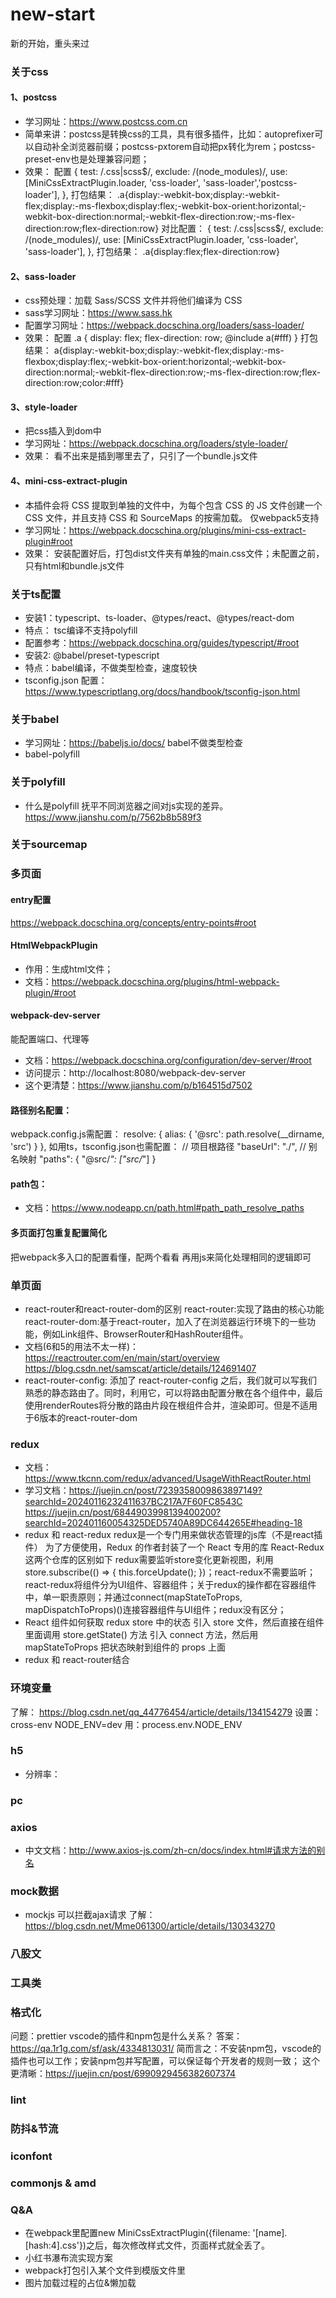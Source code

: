 # new-start

新的开始，重头来过

### 关于css

#### 1、postcss

-   学习网址：https://www.postcss.com.cn
-   简单来讲：postcss是转换css的工具，具有很多插件，比如：autoprefixer可以自动补全浏览器前缀；postcss-pxtorem自动把px转化为rem；postcss-preset-env也是处理兼容问题；
-   效果：
    配置
    {
    test: /\.css|scss$/,
        exclude: /(node_modules)/,
        use: [MiniCssExtractPlugin.loader, 'css-loader', 'sass-loader','postcss-loader'],
    },
打包结果：
.a{display:-webkit-box;display:-webkit-flex;display:-ms-flexbox;display:flex;-webkit-box-orient:horizontal;-webkit-box-direction:normal;-webkit-flex-direction:row;-ms-flex-direction:row;flex-direction:row}
对比配置：
    {
        test: /\.css|scss$/,
    exclude: /(node_modules)/,
    use: [MiniCssExtractPlugin.loader, 'css-loader', 'sass-loader'],
    },
    打包结果：
    .a{display:flex;flex-direction:row}

#### 2、sass-loader

-   css预处理：加载 Sass/SCSS 文件并将他们编译为 CSS
-   sass学习网址：https://www.sass.hk
-   配置学习网址：https://webpack.docschina.org/loaders/sass-loader/
-   效果：
    配置
    .a {
    display: flex;
    flex-direction: row;
    @include a(#fff)
    }
    打包结果：
    a{display:-webkit-box;display:-webkit-flex;display:-ms-flexbox;display:flex;-webkit-box-orient:horizontal;-webkit-box-direction:normal;-webkit-flex-direction:row;-ms-flex-direction:row;flex-direction:row;color:#fff}

#### 3、style-loader

-   把css插入到dom中
-   学习网址：https://webpack.docschina.org/loaders/style-loader/
-   效果：
    看不出来是插到哪里去了，只引了一个bundle.js文件

#### 4、mini-css-extract-plugin

-   本插件会将 CSS 提取到单独的文件中，为每个包含 CSS 的 JS 文件创建一个 CSS 文件，并且支持 CSS 和 SourceMaps 的按需加载。
    仅webpack5支持
-   学习网址：https://webpack.docschina.org/plugins/mini-css-extract-plugin#root
-   效果：
    安装配置好后，打包dist文件夹有单独的main.css文件；未配置之前，只有html和bundle.js文件

### 关于ts配置

-   安装1：typescript、ts-loader、@types/react、@types/react-dom
-   特点： tsc编译不支持polyfill
-   配置参考：https://webpack.docschina.org/guides/typescript/#root
-   安装2: @babel/preset-typescript
-   特点：babel编译，不做类型检查，速度较快
-   tsconfig.json
    配置：https://www.typescriptlang.org/docs/handbook/tsconfig-json.html

### 关于babel

-   学习网址：https://babeljs.io/docs/
    babel不做类型检查
-   babel-polyfill

### 关于polyfill

-   什么是polyfill
    抚平不同浏览器之间对js实现的差异。
    https://www.jianshu.com/p/7562b8b589f3

### 关于sourcemap

### 多页面

#### entry配置

https://webpack.docschina.org/concepts/entry-points#root

#### HtmlWebpackPlugin

-   作用：生成html文件；
-   文档：https://webpack.docschina.org/plugins/html-webpack-plugin/#root

#### webpack-dev-server

能配置端口、代理等

-   文档：https://webpack.docschina.org/configuration/dev-server/#root
-   访问提示：http://localhost:8080/webpack-dev-server
-   这个更清楚：https://www.jianshu.com/p/b164515d7502

#### 路径别名配置：

webpack.config.js需配置：
resolve: {
alias: {
'@src': path.resolve(\_\_dirname, 'src')
}
},
如用ts，tsconfig.json也需配置：
// 项目根路径
"baseUrl": "./",
// 别名映射
"paths": {
"@src/_": ["src/_"]
}

#### path包：

-   文档：https://www.nodeapp.cn/path.html#path_path_resolve_paths

#### 多页面打包重复配置简化

把webpack多入口的配置看懂，配两个看看
再用js来简化处理相同的逻辑即可

### 单页面

-   react-router和react-router-dom的区别
    react-router:实现了路由的核心功能
    react-router-dom:基于react-router，加入了在浏览器运行环境下的一些功能，例如Link组件、BrowserRouter和HashRouter组件。
-   文档(6和5的用法不太一样)： https://reactrouter.com/en/main/start/overview
    https://blog.csdn.net/samscat/article/details/124691407
-   react-router-config: 添加了 react-router-config 之后，我们就可以写我们熟悉的静态路由了。同时，利用它，可以将路由配置分散在各个组件中，最后使用renderRoutes将分散的路由片段在根组件合并，渲染即可。但是不适用于6版本的react-router-dom

### redux

-   文档：https://www.tkcnn.com/redux/advanced/UsageWithReactRouter.html
-   学习文档：https://juejin.cn/post/7239358009863897149?searchId=20240116232411637BC217A7F60FC8543C
    https://juejin.cn/post/6844903998139400200?searchId=202401160054325DED5740A89DC644265E#heading-18
-   redux 和 react-redux
    redux是一个专门用来做状态管理的js库（不是react插件）
    为了方便使用，Redux 的作者封装了一个 React 专用的库 React-Redux 这两个仓库的区别如下
    redux需要监听store变化更新视图，利用store.subscribe(() => { this.forceUpdate(); })；react-redux不需要监听；
    react-redux将组件分为UI组件、容器组件；关于redux的操作都在容器组件中，单一职责原则；并通过connect(mapStateToProps, mapDispatchToProps)()连接容器组件与UI组件；redux没有区分；
-   React 组件如何获取 redux store 中的状态
    引入 store 文件，然后直接在组件里面调用 store.getState() 方法
    引入 connect 方法，然后用 mapStateToProps 把状态映射到组件的 props 上面
-   redux 和 react-router结合

### 环境变量

了解： https://blog.csdn.net/qq_44776454/article/details/134154279
设置： cross-env NODE_ENV=dev
用：process.env.NODE_ENV

### h5

-   分辨率：

### pc

### axios

-   中文文档：http://www.axios-js.com/zh-cn/docs/index.html#请求方法的别名

### mock数据

-   mockjs 可以拦截ajax请求
    了解：https://blog.csdn.net/Mme061300/article/details/130343270

### 八股文

### 工具类

### 格式化

问题：prettier vscode的插件和npm包是什么关系？
答案：https://qa.1r1g.com/sf/ask/4334813031/
简而言之：不安装npm包，vscode的插件也可以工作；安装npm包并写配置，可以保证每个开发者的规则一致；
这个更清晰：https://juejin.cn/post/6990929456382607374

### lint

### 防抖&节流

### iconfont

### commonjs & amd

### Q&A

-   在webpack里配置new MiniCssExtractPlugin({filename: '[name].[hash:4].css'})之后，每次修改样式文件，页面样式就全丢了。
-   小红书瀑布流实现方案
-   webpack打包引入某个文件到模版文件里
-   图片加载过程的占位&懒加载
